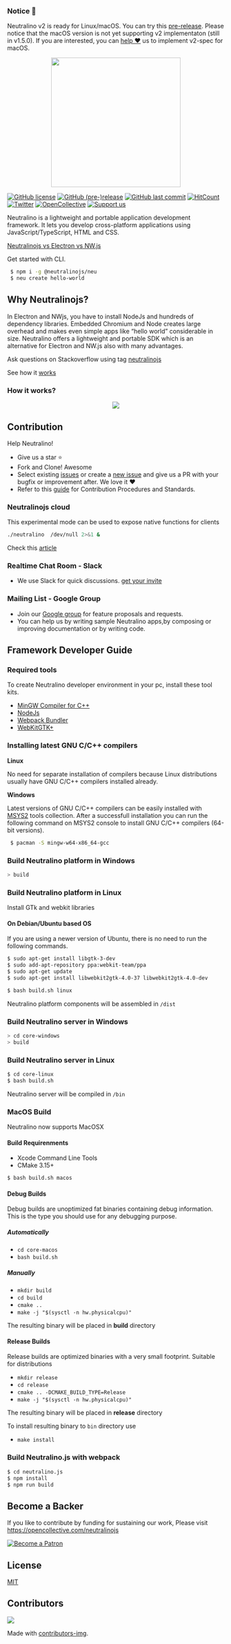 ### Notice 🔔

Neutralino v2 is ready for Linux/macOS. You can try this [pre-release](https://github.com/neutralinojs/neutralinojs/releases/tag/v2.0.0).
Please notice that the macOS version is not yet supporting v2 implementaton (still in v1.5.0). If you are interested, you can [help ❤️](https://github.com/neutralinojs/neutralinojs/issues/395) us to implement v2-spec for macOS.


<div align="center">
  <img src="https://cdn.rawgit.com/neutralinojs/neutralinojs.github.io/b667f2c2/docs/nllogo.png" style="width:300px;"/>
</div>

[![GitHub license](https://img.shields.io/github/license/neutralinojs/neutralinojs.svg)](https://github.com/neutralinojs/neutralinojs/blob/master/LICENSE)
 [![GitHub (pre-)release](https://img.shields.io/github/release/neutralinojs/neutralinojs/all.svg)](https://github.com/neutralinojs/neutralinojs/releases)
  [![GitHub last commit](https://img.shields.io/github/last-commit/neutralinojs/neutralinojs.svg)](https://github.com/neutralinojs/neutralinojs/commits/master)
[![HitCount](http://hits.dwyl.io/neutralinojs/neutralinojs.svg)](http://hits.dwyl.io/neutralinojs/neutralinojs)
[![Twitter](https://img.shields.io/twitter/url/https/github.com/neutralinojs/neutralinojs.svg?style=social)](https://twitter.com/intent/tweet?text=NeutralinoJs%20is%20a%20portable%20and%20lightweight%20framework%20which%20lets%20you%20to%20develop%20apps%20with%20native%20functions%20that%20can%20run%20inside%20web%20browsers.%20Check%20it%20out:&url=https%3A%2F%2Fgithub.com%2Fneutralinojs%2Fneutralinojs)
[![OpenCollective](https://opencollective.com/neutralinojs/backers/badge.svg)](#backers) 
<a href="https://opencollective.com/neutralinojs"><img src="https://img.shields.io/badge/Support%20us-Open%20Collective-41B883.svg" alt="Support us"></a>

Neutralino is a lightweight and portable application development framework. It lets you develop cross-platform applications using JavaScript/TypeScript, HTML and CSS.

[Neutralinojs vs Electron vs NW.js](https://github.com/neutralinojs/evaluation)

Get started with CLI.

```bash
 $ npm i -g @neutralinojs/neu
 $ neu create hello-world
```
 
## Why Neutralinojs? 

In Electron and NWjs, you have to install NodeJs and hundreds of dependency libraries. Embedded Chromium and Node creates large overhead and makes even simple apps like “hello world” considerable in size. Neutralino offers a lightweight and portable SDK which is an alternative for Electron and NW.js also with many advantages.

Ask questions on Stackoverflow using tag [neutralinojs](https://stackoverflow.com/questions/tagged/neutralinojs)

See how it [works](https://www.99xtechnology.com/blog/research/neutralinojs-internals/)

### How it works?

<div align="center">
  <img src="media/architecture.png">
</div>

## Contribution

Help Neutralino!

- Give us a star :star:
- Fork and Clone! Awesome
- Select existing [issues](https://github.com/neutralinojs/neutralinojs/issues) or create a [new issue](https://github.com/neutralinojs/neutralinojs/issues/new) and give us a PR with your bugfix or improvement after. We love it ❤️
- Refer to this [guide](https://github.com/neutralinojs/neutralinojs/blob/master/CONTRIBUTING.md) for Contribution Procedures and Standards.

### Neutralinojs cloud

This experimental mode can be used to expose native functions for clients

```bash
./neutralino  /dev/null 2>&1 &
```
Check this [article](https://medium.com/@shalithasuranga/getting-started-with-neutralinojs-cloud-preview-version-aws-ec2-6e618d8a2ddb)

### Realtime Chat Room - Slack

- We use Slack for quick discussions. [get your invite](https://join.slack.com/t/neutralinojs/shared_invite/zt-b7mbivj5-pKpO6U5drmeT68vKD_pc6w)

### Mailing List - Google Group

- Join our [Google group](https://groups.google.com/forum/#!forum/neutralinojs) for feature proposals and requests.
- You can help us by writing sample Neutralino apps,by composing or improving documentation or by writing code.

## Framework Developer Guide

### Required tools 

To create Neutralino developer environment in your pc, install these tool kits.

- [MinGW Compiler for C++](http://mingw.org/)
- [NodeJs](https://nodejs.org/en/download/)
- [Webpack Bundler](https://webpack.js.org/)
- [WebKitGTK+](https://webkitgtk.org/)

### Installing latest GNU C/C++ compilers

**Linux**

No need for separate installation of compilers because Linux distributions usually have GNU C/C++ compilers installed already.

**Windows**

Latest versions of GNU C/C++ compilers can be easily installed with [MSYS2](https://www.msys2.org/) tools collection. After a successfull installation you can run the following command on MSYS2 console to install GNU C/C++ compilers (64-bit versions).

```bash
 $ pacman -S mingw-w64-x86_64-gcc  
```

### Build Neutralino platform in Windows

```bash
> build
```

### Build Neutralino platform in Linux

Install GTk and webkit libraries

#### On Debian/Ubuntu based OS

If you are using a newer version of Ubuntu, there is no need to run the following commands.

```bash
$ sudo apt-get install libgtk-3-dev
$ sudo add-apt-repository ppa:webkit-team/ppa
$ sudo apt-get update
$ sudo apt-get install libwebkit2gtk-4.0-37 libwebkit2gtk-4.0-dev
```

```bash
$ bash build.sh linux
```
Neutralino platform components will be assembled in `/dist`

### Build Neutralino server in Windows

```bash
> cd core-windows
> build
```

### Build Neutralino server in Linux

```bash
$ cd core-linux
$ bash build.sh
```

Neutralino server will be compiled in `/bin`

### MacOS Build

Neutralino now supports MacOSX

#### Build Requirenments

- Xcode Command Line Tools
- CMake 3.15+

```bash
$ bash build.sh macos
```

#### Debug Builds

Debug builds are unoptimized fat binaries containing debug information. This is the type you should use for any debugging purpose.

##### Automatically
- `cd core-macos`
- `bash build.sh`

##### Manually
- `mkdir build`
- `cd build`
- `cmake ..`
- `make -j "$(sysctl -n hw.physicalcpu)"`

The resulting binary will be placed in **build** directory

#### Release Builds

Release builds are optimized binaries with a very small footprint. Suitable for distributions

- `mkdir release`
- `cd release`
- `cmake .. -DCMAKE_BUILD_TYPE=Release`
- `make -j "$(sysctl -n hw.physicalcpu)"`

The resulting binary will be placed in **release** directory

To install resulting binary to `bin` directory use

- `make install`


### Build Neutralino.js with webpack

```bash
$ cd neutralino.js
$ npm install
$ npm run build
```

## Become a Backer

If you like to contribute by funding for sustaining our work, Please visit https://opencollective.com/neutralinojs

[![Become a Patron](https://c5.patreon.com/external/logo/become_a_patron_button.png)](https://www.patreon.com/shalithasuranga)

## License

[MIT](LICENSE)

## Contributors

<a href="https://github.com/neutralinojs/neutralinojs/graphs/contributors">
  <img src="https://contributors-img.firebaseapp.com/image?repo=neutralinojs/neutralinojs" />
</a>

Made with [contributors-img](https://contributors-img.firebaseapp.com).
